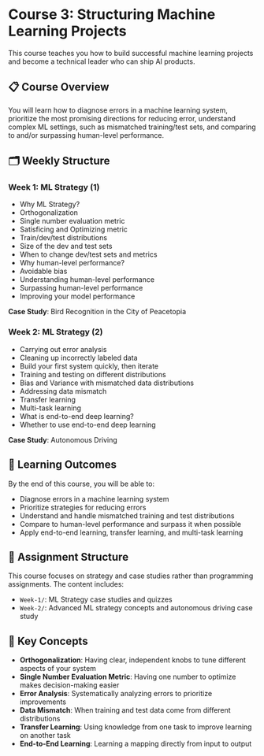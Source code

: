 # Course 3: Structuring Machine Learning Projects

This course teaches you how to build successful machine learning projects and become a technical leader who can ship AI products.

## 📋 Course Overview

You will learn how to diagnose errors in a machine learning system, prioritize the most promising directions for reducing error, understand complex ML settings, such as mismatched training/test sets, and comparing to and/or surpassing human-level performance.

## 🗂️ Weekly Structure

### Week 1: ML Strategy (1)
- Why ML Strategy?
- Orthogonalization
- Single number evaluation metric
- Satisficing and Optimizing metric
- Train/dev/test distributions
- Size of the dev and test sets
- When to change dev/test sets and metrics
- Why human-level performance?
- Avoidable bias
- Understanding human-level performance
- Surpassing human-level performance
- Improving your model performance

**Case Study**: Bird Recognition in the City of Peacetopia

### Week 2: ML Strategy (2)
- Carrying out error analysis
- Cleaning up incorrectly labeled data
- Build your first system quickly, then iterate
- Training and testing on different distributions
- Bias and Variance with mismatched data distributions
- Addressing data mismatch
- Transfer learning
- Multi-task learning
- What is end-to-end deep learning?
- Whether to use end-to-end deep learning

**Case Study**: Autonomous Driving

## 🎯 Learning Outcomes

By the end of this course, you will be able to:
- Diagnose errors in a machine learning system
- Prioritize strategies for reducing errors
- Understand and handle mismatched training and test distributions
- Compare to human-level performance and surpass it when possible
- Apply end-to-end learning, transfer learning, and multi-task learning

## 📁 Assignment Structure

This course focuses on strategy and case studies rather than programming assignments. The content includes:
- `Week-1/`: ML Strategy case studies and quizzes
- `Week-2/`: Advanced ML strategy concepts and autonomous driving case study

## 🧠 Key Concepts

- **Orthogonalization**: Having clear, independent knobs to tune different aspects of your system
- **Single Number Evaluation Metric**: Having one number to optimize makes decision-making easier
- **Error Analysis**: Systematically analyzing errors to prioritize improvements
- **Data Mismatch**: When training and test data come from different distributions
- **Transfer Learning**: Using knowledge from one task to improve learning on another task
- **End-to-End Learning**: Learning a mapping directly from input to output